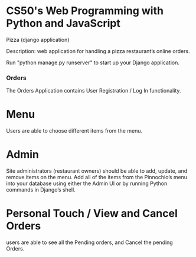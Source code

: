 # CS50's Web Programming with Python and JavaScript

Pizza (django application)

Description: web application for handling a pizza restaurant’s online orders.

Run "python manage.py runserver" to start up your Django application.

### Orders

The Orders Application contains User Registration / Log In functionality.

# Menu

Users are able to choose different items from the menu.

# Admin

Site administrators (restaurant owners) should be able to add, update, and remove items on the menu. Add all of the items from the Pinnochio’s menu into your database using either the Admin UI or by running Python commands in Django’s shell.

# Personal Touch / View and Cancel Orders

users are able to see all the Pending orders, and Cancel the pending Orders.

